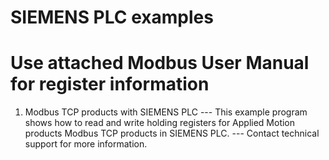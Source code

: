  # SIEMENS PLC examples 

# Use attached Modbus User Manual for register information 


 1. Modbus TCP products with SIEMENS PLC
    --- This example program shows how to read and write holding registers for Applied Motion products Modbus TCP products in SIEMENS PLC.
    --- Contact technical support for more information.
